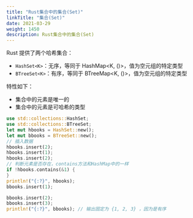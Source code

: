 ```yaml
---
title: "Rust集合中的集合(Set)"
linkTitle: "集合(Set)"
date: 2021-03-29
weight: 1450
description: Rust集合中的集合(Set)
---
```


Rust 提供了两个哈希集合：

- `HashSet<K>`：无序，等同于 HashMap<K, ()>，值为空元组的特定类型
- `BTreeSet<K>`：有序，等同于 BTreeMap<K, ()>，值为空元组的特定类型

特性如下：

- 集合中的元素是唯一的
- 集合中的元素是可哈希的类型

```rust
use std::collections::HashSet;
use std::collections::BTreeSet;
let mut hbooks = HashSet::new();
let mut bbooks = BTreeSet::new();
// 插入数据
hbooks.insert(2);
hbooks.insert(1);
hbooks.insert(2);
// 判断元素是否存在，contains方法和HashMap中的一样
if !hbooks.contains(&1) {
}
println!("{:?}", hbooks);
bbooks.insert(1);

bbooks.insert(2);
bbooks.insert(3);
println!("{:?}", bbooks); // 输出固定为 {1, 2, 3} ，因为是有序
```
